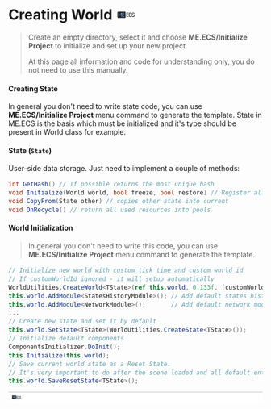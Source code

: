 # Creating World [![](Logo-Tiny.png)](/../../#glossary)
> Create an empty directory, select it and choose **ME.ECS/Initialize Project** to initialize and set up your new project.
> 
> At this page all information and code for understanding only, you do not need to use this manually.

#### Creating State
In general you don't need to write state code, you can use **ME.ECS/Initialize Project** menu command to generate the template. State in ME.ECS is the basis which must be initialized and it's type should be present in World class for example.

#### State (```State```)
User-side data storage. Just need to implement a couple of methods:
```csharp
int GetHash() // If possible returns the most unique hash
void Initialize(World world, bool freeze, bool restore) // Register all filter and component storages in the world
void CopyFrom(State other) // copies other state into current
void OnRecycle() // return all used resources into pools
```
#### World Initialization
> In general you don't need to write this code, you can use **ME.ECS/Initialize Project** menu command to generate the template.
```csharp
// Initialize new world with custom tick time and custom world id
// If customWorldId ignored - it will setup automatically
WorldUtilities.CreateWorld<TState>(ref this.world, 0.133f, [customWorldId]);
this.world.AddModule<StatesHistoryModule>(); // Add default states history module
this.world.AddModule<NetworkModule>();       // Add default network module
...
// Create new state and set it by default
this.world.SetState<TState>(WorldUtilities.CreateState<TState>());
// Initialize default components
ComponentsInitializer.DoInit();
this.Initialize(this.world);
// Save current world state as a Reset State.
// It's very important to do after the scene loaded and all default entities were set.
this.world.SaveResetState<TState>();
```

[![](Footer.png)](/../../#glossary)

